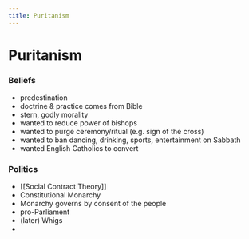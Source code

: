 ```yaml
---
title: Puritanism
---
```


# Puritanism

### Beliefs
- predestination
- doctrine & practice comes from Bible
- stern, godly morality
- wanted to reduce power of bishops
- wanted to purge ceremony/ritual (e.g. sign of the cross)
- wanted to ban dancing, drinking, sports, entertainment on Sabbath
- wanted English Catholics to convert

### Politics
- [[Social Contract Theory]]
- Constitutional Monarchy
- Monarchy governs by consent of the people
- pro-Parliament
- (later) Whigs
- 